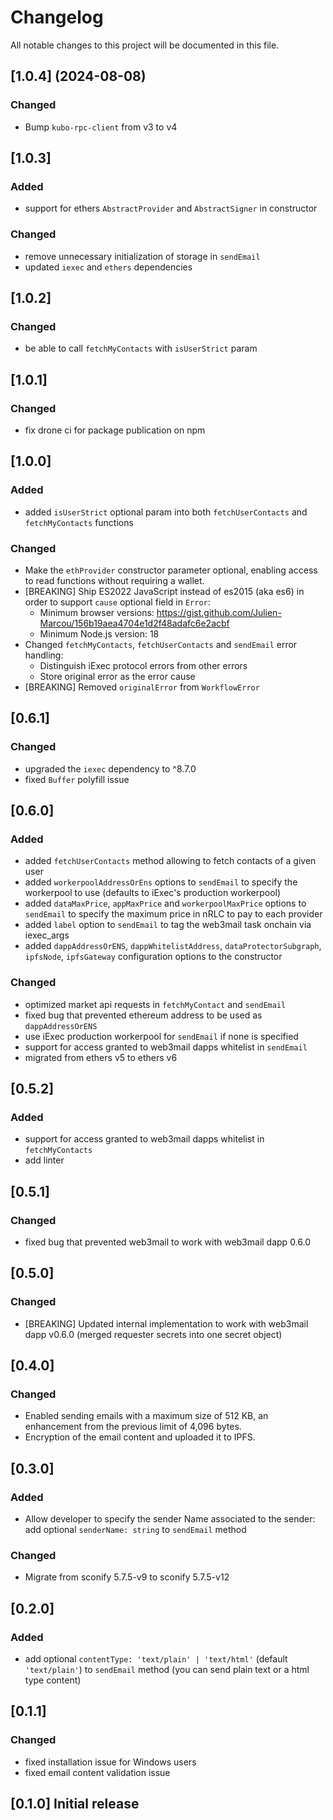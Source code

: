 # Changelog

All notable changes to this project will be documented in this file.

## [1.0.4] (2024-08-08)

### Changed

- Bump `kubo-rpc-client` from v3 to v4

## [1.0.3]

### Added

- support for ethers `AbstractProvider` and `AbstractSigner` in constructor

### Changed

- remove unnecessary initialization of storage in `sendEmail`
- updated `iexec` and `ethers` dependencies

## [1.0.2]

### Changed

- be able to call `fetchMyContacts` with `isUserStrict` param

## [1.0.1]

### Changed

- fix drone ci for package publication on npm

## [1.0.0]

### Added

- added `isUserStrict` optional param into both `fetchUserContacts` and `fetchMyContacts` functions

### Changed

- Make the `ethProvider` constructor parameter optional, enabling access to read functions without requiring a wallet.
- [BREAKING] Ship ES2022 JavaScript instead of es2015 (aka es6) in order to support `cause` optional field in `Error`:
  - Minimum browser versions: <https://gist.github.com/Julien-Marcou/156b19aea4704e1d2f48adafc6e2acbf>
  - Minimum Node.js version: 18
- Changed `fetchMyContacts`, `fetchUserContacts` and `sendEmail` error handling:
  - Distinguish iExec protocol errors from other errors
  - Store original error as the error cause
- [BREAKING] Removed `originalError` from `WorkflowError`

## [0.6.1]

### Changed

- upgraded the `iexec` dependency to ^8.7.0
- fixed `Buffer` polyfill issue

## [0.6.0]

### Added

- added `fetchUserContacts` method allowing to fetch contacts of a given user
- added `workerpoolAddressOrEns` options to `sendEmail` to specify the workerpool to use (defaults to iExec's production workerpool)
- added `dataMaxPrice`, `appMaxPrice` and `workerpoolMaxPrice` options to `sendEmail` to specify the maximum price in nRLC to pay to each provider
- added `label` option to `sendEmail` to tag the web3mail task onchain via iexec_args
- added `dappAddressOrENS`, `dappWhitelistAddress`, `dataProtectorSubgraph`, `ipfsNode`, `ipfsGateway` configuration options to the constructor

### Changed

- optimized market api requests in `fetchMyContact` and `sendEmail`
- fixed bug that prevented ethereum address to be used as `dappAddressOrENS`
- use iExec production workerpool for `sendEmail` if none is specified
- support for access granted to web3mail dapps whitelist in `sendEmail`
- migrated from ethers v5 to ethers v6

## [0.5.2]

### Added

- support for access granted to web3mail dapps whitelist in `fetchMyContacts`
- add linter

## [0.5.1]

### Changed

- fixed bug that prevented web3mail to work with web3mail dapp 0.6.0

## [0.5.0]

### Changed

- [BREAKING] Updated internal implementation to work with web3mail dapp v0.6.0 (merged requester secrets into one secret object)

## [0.4.0]

### Changed

- Enabled sending emails with a maximum size of 512 KB, an enhancement from the previous limit of 4,096 bytes.
- Encryption of the email content and uploaded it to IPFS.

## [0.3.0]

### Added

- Allow developer to specify the sender Name associated to the sender:
  add optional `senderName: string` to `sendEmail` method

### Changed

- Migrate from sconify 5.7.5-v9 to sconify 5.7.5-v12

## [0.2.0]

### Added

- add optional `contentType: 'text/plain' | 'text/html'` (default `'text/plain'`) to `sendEmail` method (you can send plain text or a html type content)

## [0.1.1]

### Changed

- fixed installation issue for Windows users
- fixed email content validation issue

## [0.1.0] Initial release
